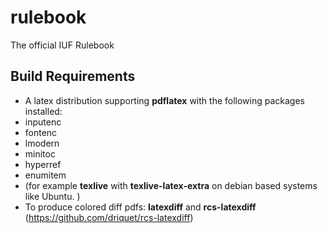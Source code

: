# rulebook

The official IUF Rulebook

## Build Requirements
* A latex distribution supporting **pdflatex** with the following packages installed:
 * inputenc
 * fontenc
 * lmodern
 * minitoc
 * hyperref
 * enumitem
* (for example **texlive** with **texlive-latex-extra** on debian based systems like Ubuntu. )
* To produce colored diff pdfs: **latexdiff** and **rcs-latexdiff** (https://github.com/driquet/rcs-latexdiff)

